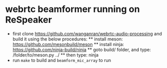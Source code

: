 # webrtc beamformer running on ReSpeaker
* first clone https://github.com/wanganran/webrtc-audio-processing and build it using the below procedures:
** install meson: https://github.com/mesonbuild/meson
** install ninja: https://github.com/ninja-build/ninja
** goto build/ folder, and type: /folder/to/meson.py ../
** then type: ninja
* run `make` to build and `beamform_mic_array` to run
